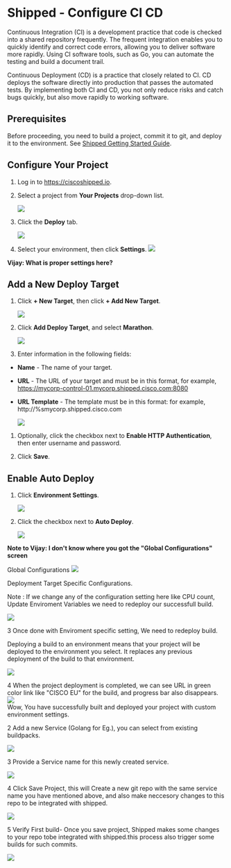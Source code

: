 # Shipped - Configure CI CD

Continuous Integration (CI) is a development practice that code is checked into a shared repository frequently. The frequent integration enables you to quickly identify and correct code errors, allowing you to deliver software more rapidly. 
Using CI software tools, such as Go, you can automate the testing and build a document trail.

Continuous Deployment (CD) is a practice that closely related to CI. CD deploys the software directly into production that passes the automated tests. By implementing both CI and CD, you not only reduce risks and catch bugs quickly, but also move rapidly to working software.


## Prerequisites

Before proceeding, you need to build a project, commit it to git, and deploy it to the environment. 
See <a href="https://developer.cisco.com/site/shipped/" target="_blank">Shipped Getting Started Guide</a>.  



## Configure Your Project


1. Log in to <a href="https://ciscoshipped.io">https://ciscoshipped.io</a>.    

2.  Select a project from **Your Projects** drop-down list. 
 
    ![](assets/project-select.png)
  
3.  Click the **Deploy** tab.  

    ![](assets/Environment-settings.png)

4.  Select your environment, then click **Settings**.
    ![](assets/project-config.png)

**Vijay: What is proper settings here?**

## Add a New Deploy Target

1. Click **+ New Target**, then click **+ Add New Target**. 

    ![](assets/Environment-target.png)

1. Click **Add Deploy Target**, and select **Marathon**. 

    ![](assets/Environment-target-marathon.png)

1. Enter information in the following fields:
 - **Name** - The name of your target. 
 - **URL** - The URL of your target and must be in this format, for example,    
    https://mycorp-control-01.mycorp.shipped.cisco.com:8080
 - **URL Template** - The template must be in this format: for example,    
    http://%smycorp.shipped.cisco.com

    ![](assets/Environment-add-deploy-target.png)

1. Optionally, click the checkbox next to **Enable HTTP Authentication**, then enter username and password. 

1. Click **Save**.

## Enable Auto Deploy 

1. Click **Environment Settings**.   
 
    ![](assets/Environment-setting.png)

1. Click the checkbox next to **Auto Deploy**. 

     ![](assets/Environment-auto.png)




**Note to Vijay: I don't know where you got the "Global Configurations" screen**


Global Configurations
![](assets/13.PNG)

Deployment Target Specific Configurations.

Note : If we change any of the configuration setting here like CPU count, Update Enviroment Variables we need to redeploy our successfull build.

![](assets/14.PNG)

3 Once done with Enviroment specific setting, We need to redeploy build.

Deploying a build to an environment means that your project will be deployed to the environment you select. It replaces any previous deployment of the build to that environment. 

![](assets/12.PNG)

4 When the project deployment is completed, we can see URL in green color link like "CISCO EU" for    the build, and progress bar also disappears.
![](assets/16.PNG)
<br/>
Wow, You have successfully built and deployed your project with custom environment settings.






2 Add a new Service (Golang for Eg.), you can select from existing buildpacks.

![](assets/2.PNG)

3 Provide a Service name for this newly created service.

![](assets/3.PNG)

4 Click Save Project, this will Create a new git repo with the same service name you have mentioned above, and also make neccesory changes to this repo to be integrated with shipped.

![](assets/4.PNG)

5 Verify First build- Once you save project, Shipped makes some changes to your repo tobe integrated with shipped.this process also trigger some builds for such commits.

![](assets/5.PNG)

